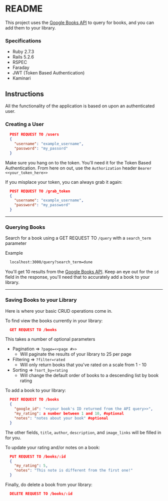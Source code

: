 # README

This project uses the [Google Books API](https://developers.google.com/books) to query for books, and you can add them to your library.

### Specifications

- Ruby 2.7.3
- Rails 5.2.6
- RSPEC
- Faraday
- JWT (Token Based Authentication)
- Kaminari

## Instructions

All the functionality of the application is based on upon an authenticated user.

### Creating a User

```JSON
  POST REQUEST TO /users
  {
    "username": "example_username",
    "password": "my_passord"
  }
```

Make sure you hang on to the token. You'll need it for the Token Based Authentication.
From here on out, use the `Authorization` header `Bearer <<your_token_here>>`

If you misplace your token, you can always grab it again:

```JSON
  POST REQUEST TO /grab_token
  {
    "username": "example_username",
    "password": "my_password"
  }
```

---

### Querying Books

Search for a book using a GET REQUEST TO `/query` with a `search_term` parameter

Example

```sh
  localhost:3000/query?search_term=dune
```

You'll get 10 results from the [Google Books API](https://developers.google.com/books).
Keep an eye out for the `id` field in the response, you'll need that to accurately add a book to your library.

---

### Saving Books to your Library

Here is where your basic CRUD operations come in.

To find view the books currently in your library:

```JSON
  GET REQUEST TO /books
```

This takes a number of optional parameters

- Pagination => `?page=<<page #>>`
  - Will paginate the results of your library to 25 per page
- Filtering => `?filter=rated`
  - Will only return books that you've rated on a scale from 1 - 10
- Sorting => `?sort_by=rating`
  - Will change the default order of books to a descending list by book rating

To add a book to your library:

```JSON
  POST REQUEST TO /books
  {
    "google_id": "<<your book's ID returned from the API query>>",
    "my_rating": a number between 1 and 10, #optional
    "notes": "notes about your book" #optional
  }
```

The other fields, `title`, `author`, `description`, and `image_links` will be filled in for you.

To update your rating and/or notes on a book:

```JSON
  PUT REQUEST TO /books/:id
  {
    "my_rating": 5,
    "notes": "This note is different from the first one!"
  }
```

Finally, do delete a book from your library:

```JSON
  DELETE REQUEST TO /books/:id
```
